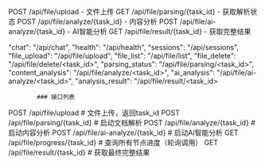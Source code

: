 POST /api/file/upload - 文件上传
GET /api/file/parsing/{task_id} - 获取解析状态
POST /api/file/analyze/{task_id} - 内容分析
POST /api/file/ai-analyze/{task_id} - AI智能分析
GET /api/file/result/{task_id} - 获取完整结果



 "chat": "/api/chat",
            "health": "/api/health",
            "sessions": "/api/sessions",
            "file_upload": "/api/file/upload",
            "file_list": "/api/file/list",
            "file_delete": "/api/file/delete/<task_id>",
            "parsing_status": "/api/file/parsing/<task_id>",
            "content_analysis": "/api/file/analyze/<task_id>",
            "ai_analysis": "/api/file/ai-analyze/<task_id>",
            "analysis_result": "/api/file/result/<task_id>



            ### 接口列表
POST /api/file/upload # 文件上传，返回task_id
POST /api/file/parsing/{task_id} # 启动文档解析
POST /api/file/analyze/{task_id} # 启动内容分析
POST /api/file/ai-analyze/{task_id} # 启动AI智能分析
GET /api/file/progress/{task_id} # 查询所有节点进度（轮询调用）
GET /api/file/result/{task_id} # 获取最终完整结果